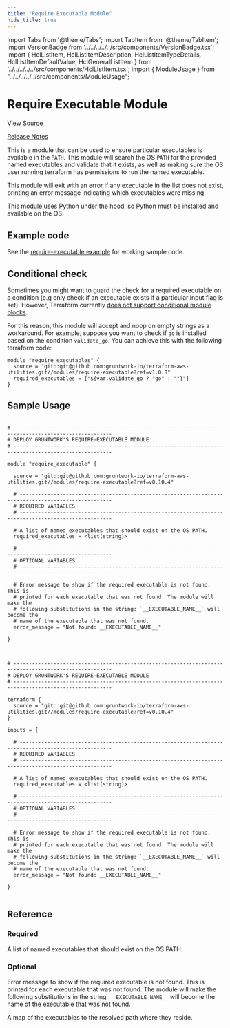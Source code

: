 ```yaml
---
title: "Require Executable Module"
hide_title: true
---
```


import Tabs from '@theme/Tabs';
import TabItem from '@theme/TabItem';
import VersionBadge from '../../../../../src/components/VersionBadge.tsx';
import { HclListItem, HclListItemDescription, HclListItemTypeDetails, HclListItemDefaultValue, HclGeneralListItem } from '../../../../../src/components/HclListItem.tsx';
import { ModuleUsage } from "../../../../../src/components/ModuleUsage";

<VersionBadge repoTitle="Terraform Utility Modules" version="0.10.4" lastModifiedVersion="0.9.6"/>

# Require Executable Module

<a href="https://github.com/gruntwork-io/terraform-aws-utilities/tree/v0.10.4/modules/require-executable" className="link-button" title="View the source code for this module in GitHub.">View Source</a>

<a href="https://github.com/gruntwork-io/terraform-aws-utilities/releases/tag/v0.9.6" className="link-button" title="Release notes for only versions which impacted this module.">Release Notes</a>

This is a module that can be used to ensure particular executables is available in the `PATH`. This module will search
the OS `PATH` for the provided named executables and validate that it exists, as well as making sure the OS user running
terraform has permissions to run the named executable.

This module will exit with an error if any executable in the list does not exist, printing an error message indicating
which executables were missing.

This module uses Python under the hood, so Python must be installed and available on the OS.

## Example code

See the [require-executable example](https://github.com/gruntwork-io/terraform-aws-utilities/tree/v0.10.4/examples/require-executable) for working sample code.

## Conditional check

Sometimes you might want to guard the check for a required executable on a condition (e.g only check if an executable
exists if a particular input flag is set). However, Terraform currently [does not support conditional module
blocks](https://github.com/hashicorp/terraform/issues/953).

For this reason, this module will accept and noop on empty strings as a workaround. For example, suppose you want to
check if `go` is installed based on the condition `validate_go`. You can achieve this with the following terraform code:

```hcl
module "require_executables" {
  source = "git::git@github.com:gruntwork-io/terraform-aws-utilities.git//modules/require-executable?ref=v1.0.8"
  required_executables = ["${var.validate_go ? "go" : ""}"]
}
```

## Sample Usage

<Tabs>
<TabItem value="terraform" label="Terraform" default>

```hcl title="main.tf"

# ------------------------------------------------------------------------------------------------------
# DEPLOY GRUNTWORK'S REQUIRE-EXECUTABLE MODULE
# ------------------------------------------------------------------------------------------------------

module "require_executable" {

  source = "git::git@github.com:gruntwork-io/terraform-aws-utilities.git//modules/require-executable?ref=v0.10.4"

  # ----------------------------------------------------------------------------------------------------
  # REQUIRED VARIABLES
  # ----------------------------------------------------------------------------------------------------

  # A list of named executables that should exist on the OS PATH.
  required_executables = <list(string)>

  # ----------------------------------------------------------------------------------------------------
  # OPTIONAL VARIABLES
  # ----------------------------------------------------------------------------------------------------

  # Error message to show if the required executable is not found. This is
  # printed for each executable that was not found. The module will make the
  # following substitutions in the string: `__EXECUTABLE_NAME__` will become the
  # name of the executable that was not found.
  error_message = "Not found: __EXECUTABLE_NAME__"

}


```

</TabItem>
<TabItem value="terragrunt" label="Terragrunt" default>

```hcl title="terragrunt.hcl"

# ------------------------------------------------------------------------------------------------------
# DEPLOY GRUNTWORK'S REQUIRE-EXECUTABLE MODULE
# ------------------------------------------------------------------------------------------------------

terraform {
  source = "git::git@github.com:gruntwork-io/terraform-aws-utilities.git//modules/require-executable?ref=v0.10.4"
}

inputs = {

  # ----------------------------------------------------------------------------------------------------
  # REQUIRED VARIABLES
  # ----------------------------------------------------------------------------------------------------

  # A list of named executables that should exist on the OS PATH.
  required_executables = <list(string)>

  # ----------------------------------------------------------------------------------------------------
  # OPTIONAL VARIABLES
  # ----------------------------------------------------------------------------------------------------

  # Error message to show if the required executable is not found. This is
  # printed for each executable that was not found. The module will make the
  # following substitutions in the string: `__EXECUTABLE_NAME__` will become the
  # name of the executable that was not found.
  error_message = "Not found: __EXECUTABLE_NAME__"

}


```

</TabItem>
</Tabs>




## Reference

<Tabs>
<TabItem value="inputs" label="Inputs" default>

### Required

<HclListItem name="required_executables" requirement="required" type="list(string)">
<HclListItemDescription>

A list of named executables that should exist on the OS PATH.

</HclListItemDescription>
</HclListItem>

### Optional

<HclListItem name="error_message" requirement="optional" type="string">
<HclListItemDescription>

Error message to show if the required executable is not found. This is printed for each executable that was not found. The module will make the following substitutions in the string: `__EXECUTABLE_NAME__` will become the name of the executable that was not found.

</HclListItemDescription>
<HclListItemDefaultValue defaultValue="&quot;Not found: __EXECUTABLE_NAME__&quot;"/>
</HclListItem>

</TabItem>
<TabItem value="outputs" label="Outputs">

<HclListItem name="executables">
<HclListItemDescription>

A map of the executables to the resolved path where they reside.

</HclListItemDescription>
</HclListItem>

</TabItem>
</Tabs>


<!-- ##DOCS-SOURCER-START
{
  "originalSources": [
    "https://github.com/gruntwork-io/terraform-aws-utilities/tree/v0.10.4/modules/require-executable/readme.md",
    "https://github.com/gruntwork-io/terraform-aws-utilities/tree/v0.10.4/modules/require-executable/variables.tf",
    "https://github.com/gruntwork-io/terraform-aws-utilities/tree/v0.10.4/modules/require-executable/outputs.tf"
  ],
  "sourcePlugin": "module-catalog-api",
  "hash": "37ecb5a638354e46565902567720c548"
}
##DOCS-SOURCER-END -->
